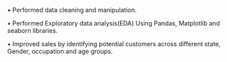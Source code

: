 • Performed data cleaning and manipulation.

• Performed Exploratory data analysis(EDA) Using Pandas, Matplotlib and seaborn libraries.

• Improved sales by identifying potential customers across different state, Gender, occupation and age groups.

